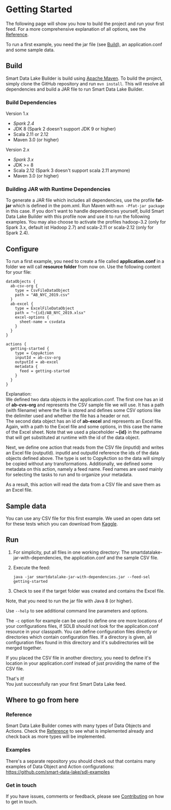 # Getting Started

The following page will show you how to build the project and run your first feed. 
For a more comprehensive explanation of all options, see the [Reference](Reference.md). 

To run a first example, you need the jar file (see [Build](#Build)), an application.conf and some sample data. 

## Build
Smart Data Lake Builder is build using [Apache Maven](https://maven.apache.org/). 
To build the project, simply clone the GitHub repository and run `mvn install`.
This will resolve all dependencies and build a JAR file to run Smart Data Lake Builder. 

### Build Dependencies
Version 1.x
- *Spark 2.4*
- JDK 8 (Spark 2 doesn't support JDK 9 or higher)
- Scala 2.11 or 2.12
- Maven 3.0 (or higher)

Version 2.x
- *Spark 3.x*
- JDK >= 8
- Scala 2.12 (Spark 3 doesn't support scala 2.11 anymore)
- Maven 3.0 (or higher)

### Building JAR with Runtime Dependencies
To generate a JAR file which includes all dependencies, use the profile **fat-jar** which is defined in the pom.xml. Run Maven with `mvn -Pfat-jar package` in this case.
If you don't want to handle dependencies yourself, build Smart Data Lake Builder with this profile now and use it to run the following examples.
You may also choose to activate the profiles hadoop-3.2 (only for Spark 3.x, default ist Hadoop 2.7) and scala-2.11 or scala-2.12 (only for Spark 2.4).

## Configure
To run a first example, you need to create a file called **application.conf** in a folder we will call **resource folder** from now on.
Use the following content for your file:

```
dataObjects { 
  ab-csv-org {
    type = CsvFileDataObject
    path = "AB_NYC_2019.csv"
  }
  ab-excel {
    type = ExcelFileDataObject
    path = "~{id}/AB_NYC_2019.xlsx"
    excel-options {
      sheet-name = csvdata
    }
  }
}

actions {
  getting-started {
    type = CopyAction
    inputId = ab-csv-org
    outputId = ab-excel
    metadata {
      feed = getting-started
    }  
  }
}
```

Explanation:  
We defined two data objects in the application.conf.
The first one has an id of **ab-cvs-org** and represents the CSV sample file we will use. 
It has a path (with filename) where the file is stored and defines some CSV options like the delimiter used and whether the file has a header or not.  
The second data object has an id of **ab-excel** and represents an Excel file.
Again, with a path to the Excel file and some options, in this case the name of the Excel sheet.
Note that we used a placeholder **~{id}** in the pathname that will get substituted at runtime with the id of the data object.

Next, we define one action that reads from the CSV file (inputId) and writes an Excel file (outputId). 
inputId and outputId reference the ids of the data objects defined above. 
The type is set to CopyAction so the data will simply be copied without any transformations. 
Additionally, we defined some metadata on this action, namely a feed name. 
Feed names are used mainly for selecting the tasks to run and to organize your metadata.

As a result, this action will read the data from a CSV file and save them as an Excel file.  

## Sample data
You can use any CSV file for this first example. 
We used an open data set for these tests which you can download from [Kaggle](https://www.kaggle.com/dgomonov/new-york-city-airbnb-open-data).

## Run
1. For simplicity, put all files in one working directory: The smartdatalake-jar-with-dependencies, the application.conf and the sample CSV file.
1. Execute the feed: 
    
    `java -jar smartdatalake-jar-with-dependencies.jar --feed-sel getting-started`
   
1. Check to see if the target folder was created and contains the Excel file.   

Note, that you need to run the jar file with Java 8 (or higher). 
   
Use `--help` to see additional command line parameters and options.

The `-c` option for example can be used to define one ore more locations of your configurations files, if SDLB should not look for the application.conf resource in your classpath.
You can define configuration files directly or directories which contain configuration files.
If a directory is given, all configuration files found in this directory and it's subdirectories will be merged together.   

If you placed the CSV file in another directory, you need to define it's location in your application.conf instead of just providing the name of the CSV file.

That's it!   
You just successfully ran your first Smart Data Lake feed.

## Where to go from here
### Reference
Smart Data Lake Builder comes with many types of Data Objects and Actions.
Check the [Reference](Reference.md) to see what is implemented already and check back as more types will be implemented.

### Examples
There's a separate repository you should check out that contains many examples of Data Object and Action configurations:  
https://github.com/smart-data-lake/sdl-examples

### Get in touch
If you have issues, comments or feedback, please see [Contributing](Contribute.md) on how to get in touch.
